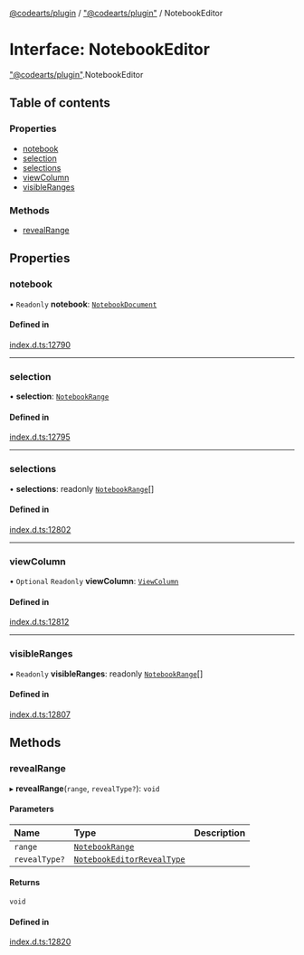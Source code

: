 [@codearts/plugin](../README.md) / ["@codearts/plugin"](../modules/_codearts_plugin_.md) / NotebookEditor

# Interface: NotebookEditor

["@codearts/plugin"](../modules/_codearts_plugin_.md).NotebookEditor

## Table of contents

### Properties

- [notebook](codearts_plugin_.NotebookEditor.md#notebook)
- [selection](codearts_plugin_.NotebookEditor.md#selection)
- [selections](codearts_plugin_.NotebookEditor.md#selections)
- [viewColumn](codearts_plugin_.NotebookEditor.md#viewcolumn)
- [visibleRanges](codearts_plugin_.NotebookEditor.md#visibleranges)

### Methods

- [revealRange](codearts_plugin_.NotebookEditor.md#revealrange)

## Properties

### notebook

• `Readonly` **notebook**: [`NotebookDocument`](codearts_plugin_.NotebookDocument.md)

#### Defined in

[index.d.ts:12790](https://github.com/huaweicloud/cloudide-plugin-api/blob/84e382d/index.d.ts#L12790)

___

### selection

• **selection**: [`NotebookRange`](../classes/codearts_plugin_.NotebookRange.md)

#### Defined in

[index.d.ts:12795](https://github.com/huaweicloud/cloudide-plugin-api/blob/84e382d/index.d.ts#L12795)

___

### selections

• **selections**: readonly [`NotebookRange`](../classes/codearts_plugin_.NotebookRange.md)[]

#### Defined in

[index.d.ts:12802](https://github.com/huaweicloud/cloudide-plugin-api/blob/84e382d/index.d.ts#L12802)

___

### viewColumn

• `Optional` `Readonly` **viewColumn**: [`ViewColumn`](../enums/codearts_plugin_.ViewColumn.md)

#### Defined in

[index.d.ts:12812](https://github.com/huaweicloud/cloudide-plugin-api/blob/84e382d/index.d.ts#L12812)

___

### visibleRanges

• `Readonly` **visibleRanges**: readonly [`NotebookRange`](../classes/codearts_plugin_.NotebookRange.md)[]

#### Defined in

[index.d.ts:12807](https://github.com/huaweicloud/cloudide-plugin-api/blob/84e382d/index.d.ts#L12807)

## Methods

### revealRange

▸ **revealRange**(`range`, `revealType?`): `void`

#### Parameters

| Name | Type | Description |
| :------ | :------ | :------ |
| `range` | [`NotebookRange`](../classes/codearts_plugin_.NotebookRange.md) |  |
| `revealType?` | [`NotebookEditorRevealType`](../enums/codearts_plugin_.NotebookEditorRevealType.md) |  |

#### Returns

`void`

#### Defined in

[index.d.ts:12820](https://github.com/huaweicloud/cloudide-plugin-api/blob/84e382d/index.d.ts#L12820)
